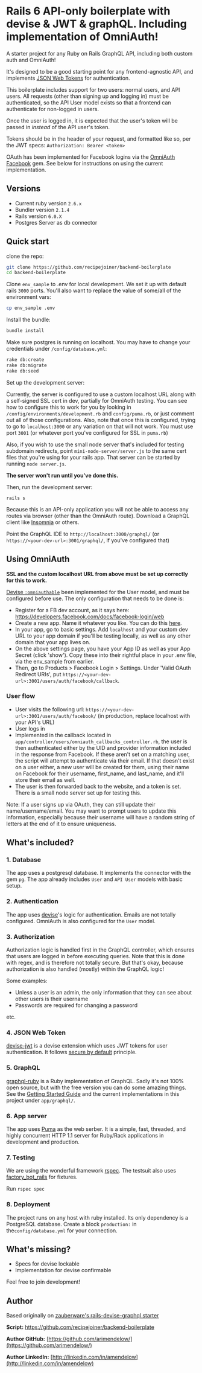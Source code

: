# Rails 6 API-only boilerplate with devise & JWT & graphQL. Including implementation of OmniAuth!

A starter project for any Ruby on Rails GraphQL API, including both custom auth and OmniAuth!

It's designed to be a good starting point for any frontend-agnostic API, and implements [JSON Web Tokens](https://jwt.io/introduction/) for authentication.

This boilerplate includes support for two users: normal users, and API users. All requests (other than signing up and logging in) must be authenticated, so the API User model exists so that a frontend can authenticate for non-logged in users.

Once the user is logged in, it is expected that the user's token will be passed in *instead* of the API user's token.

Tokens should be in the header of your request, and formatted like so, per the JWT specs:
`Authorization: Bearer <token>`

OAuth has been implemented for Facebook logins via the [OmniAuth Facebook](https://github.com/simi/omniauth-facebook) gem. See below for instructions on using the current implementation.

## Versions

- Current ruby version `2.6.x`
- Bundler version `2.1.4`
- Rails version `6.0.X`
- Postgres Server as db connector

## Quick start

clone the repo:

```sh
git clone https://github.com/recipejoiner/backend-boilerplate
cd backend-boilerplate
```

Clone `env_sample` to .env for local development. We set it up with default rails `3000` ports. You'll also want to replace the value of some/all of the environment vars:

```sh
cp env_sample .env
```

Install the bundle:

```sh
bundle install
```

Make sure postgres is running on localhost. You may have to change your credentials under `/config/database.yml`:

```sh
rake db:create
rake db:migrate
rake db:seed
```

Set up the development server:

Currently, the server is configured to use a custom localhost URL along with a self-signed SSL cert in dev, partially for OmniAuth testing. You can see how to configure this to work for you by looking in `/config/environments/development.rb` and `config/puma.rb`, or just comment out all of those configurations. Also, note that once this is configured, trying to go to `localhost:3000` or any variation on that will not work. You must use port `3001` (or whatever port you've configured for SSL in `puma.rb`)

Also, if you wish to use the small node server that's included for testing subdomain redirects, point `mini-node-server/server.js` to the same cert files that you're using for your rails app. That server can be started by running `node server.js`.

__The server won't run until you've done this.__

Then, run the development server:

```
rails s
```

Because this is an API-only application you will not be able to access any routes via browser (other than the OmniAuth route). Download a GraphQL client like [Insomnia](https://insomnia.rest/) or others. 

Point the GraphQL IDE to `http://localhost:3000/graphql/` (or `https://<your-dev-url>:3001/graphql/`, if you've configured that)

## Using OmniAuth

__SSL and the custom localhost URL from above must be set up correctly for this to work.__

[Devise `:omniauthable`](https://github.com/heartcombo/devise/wiki/OmniAuth:-Overview) been implemented for the User model, and must be configured before use. The only configuration that needs to be done is:
- Register for a FB dev account, as it says here: <https://developers.facebook.com/docs/facebook-login/web>
- Create a new app. Name it whatever you like. You can do this [here](https://developers.facebook.com/apps/).
- In your app, go to basic settings. Add `localhost` and your custom dev URL to your app domain if you'll be testing locally, as well as any other domain that your app lives on.
- On the above settings page, you have your App ID as well as your App Secret (click 'show'). Copy these into their rightful place in your .env file, via the env_sample from earlier.
- Then, go to Products > Facebook Login > Settings. Under 'Valid OAuth Redirect URIs', put `https://<your-dev-url>:3001/users/auth/facebook/callback`.



### User flow
- User visits the following url: `https://<your-dev-url>:3001/users/auth/facebook/` (in production, replace localhost with your API's URL)
- User logs in
- Implemented in the callback located in `app/controller/users/omniauth_callbacks_controller.rb`, the user is then authenticated either by the UID and provider information included in the response from Facebook. If these aren't set on a matching user, the script will attempt to authenticate via their email. If that doesn't exist on a user either, a new user will be created for them, using their name on Facebook for their username, first_name, and last_name, and it'll store their email as well.
- The user is then forwarded back to the website, and a token is set. There is a small node server set up for testing this.

Note: If a user signs up via OAuth, they can still update their name/username/email. You may want to prompt users to update this information, especially because their username will have a random string of letters at the end of it to ensure uniqueness.

## What's included?

### 1. Database
The app uses a postgresql database. It implements the connector with the gem `pg`. The app already includes `User` and `API User` models with basic setup.

### 2. Authentication
The app uses [devise](https://github.com/plataformatec/devise)'s logic for authentication. Emails are not totally configured. OmniAuth is also configured for the `User` model.

### 3. Authorization
Authorization logic is handled first in the GraphQL controller, which ensures that users are logged in before executing queries. Note that this is done with regex, and is therefore not totally secure. But that's okay, because authorization is also handled (mostly) within the GraphQL logic!

Some examples:
- Unless a user is an admin, the only information that they can see about other users is their username
- Passwords are required for changing a password

etc.

### 4. JSON Web Token
[devise-jwt](https://github.com/waiting-for-dev/devise-jwt) is a devise extension which uses JWT tokens for user authentication. It follows [secure by default](https://en.wikipedia.org/wiki/Secure_by_default) principle.

### 5. GraphQL
[graphql-ruby](https://github.com/rmosolgo/graphql-ruby) is a Ruby implementation of GraphQL. Sadly it's not 100% open source, but with the free version you can do some amazing things. See the [Getting Started Guide](https://graphql-ruby.org/) and the current implementations in this project under `app/graphql/`.

### 6. App server
The app uses [Puma](https://github.com/puma/puma) as the web serber. It is a simple, fast, threaded, and highly concurrent HTTP 1.1 server for Ruby/Rack applications in development and production.

### 7. Testing

We are using the wonderful framework [rspec](https://github.com/rspec/rspec). The testsuit also uses [factory_bot_rails](https://github.com/thoughtbot/factory_bot_rails) for fixtures. 

Run `rspec spec` 

### 8. Deployment
The project runs on any host with ruby installed. Its only dependency is a PostgreSQL database. Create a block `production:` in the`config/database.yml` for your connection.



## What's missing?

* Specs for devise lockable
* Implementation for devise confirmable


Feel free to join development!

## Author

Based originally on [zauberware's rails-devise-graphql starter](https://github.com/zauberware/rails-devise-graphql)

__Script:__ <https://github.com/recipejoiner/backend-boilerplate>

__Author GitHub:__ [https://github.com/arimendelow/](https://github.com/arimendelow/)

__Author LinkedIn:__ [http://linkedin.com/in/amendelow](http://linkedin.com/in/amendelow)
